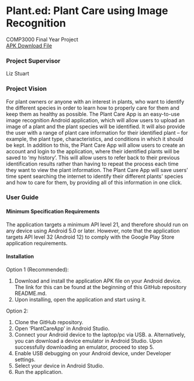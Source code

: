# Plant.ed: Plant Care using Image Recognition
COMP3000 Final Year Project<br>
[APK Download File](https://drive.google.com/file/d/1SqKg105NSfLQyjUIsNTBIH_clAYQQedc/view?usp=share_link)

### Project Supervisor
Liz Stuart

### Project Vision
For plant owners or anyone with an interest in plants, who want to identify the different species in order to learn how to properly care for them and keep them as healthy as possible. The Plant Care App is an easy-to-use image recognition Android application, which will allow users to upload an image of a plant and the plant species will be identified. It will also provide the user with a range of plant care information for their identified plant – for example, the plant type, characteristics, and conditions in which it should be kept. In addition to this, the Plant Care App will allow users to create an account and login to the application, where their identified plants will be saved to ‘my history’. This will allow users to refer back to their previous identification results rather than having to repeat the process each time they want to view the plant information. The Plant Care App will save users’ time spent searching the internet to identify their different plants' species and how to care for them, by providing all of this information in one click.

### User Guide
#### Minimum Specification Requirements
The application targets a minimum API level 21, and therefore should run on any device using Android 5.0 or later. However, note that the application targets API level 32 (Android 12) to comply with the Google Play Store application requirements. 

#### Installation
Option 1 (Recommended):
1.	Download and install the application APK file on your Android device. The link for this can be found at the beginning of this GitHub repository README.md.
2.	Upon installing, open the application and start using it.

Option 2:
1.	Clone the GitHub repository. 
2.	Open ‘PlantCareApp’ in Android Studio.
3.	Connect your Android device to the laptop/pc via USB.
a.	Alternatively, you can download a device emulator in Android Studio. Upon successfully downloading an emulator, proceed to step 5.
4.	Enable USB debugging on your Android device, under Developer settings.
5.	Select your device in Android Studio.
6.	Run the application.


